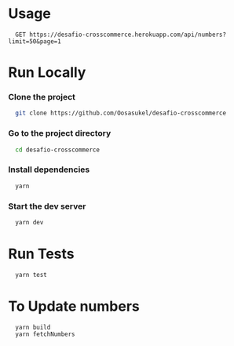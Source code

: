 # Usage

```
  GET https://desafio-crosscommerce.herokuapp.com/api/numbers?limit=50&page=1
```

# Run Locally

### Clone the project

```bash
  git clone https://github.com/Oosasukel/desafio-crosscommerce
```

### Go to the project directory

```bash
  cd desafio-crosscommerce
```

### Install dependencies

```bash
  yarn
```

### Start the dev server

```bash
  yarn dev
```

# Run Tests

```bash
  yarn test
```

# To Update numbers

```bash
  yarn build
  yarn fetchNumbers
```